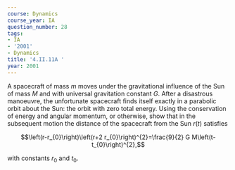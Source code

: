 ```yaml
---
course: Dynamics
course_year: IA
question_number: 28
tags:
- IA
- '2001'
- Dynamics
title: '4.II.11A '
year: 2001
---
```



A spacecraft of mass $m$ moves under the gravitational influence of the Sun of mass $M$ and with universal gravitation constant $G$. After a disastrous manoeuvre, the unfortunate spacecraft finds itself exactly in a parabolic orbit about the Sun: the orbit with zero total energy. Using the conservation of energy and angular momentum, or otherwise, show that in the subsequent motion the distance of the spacecraft from the Sun $r(t)$ satisfies

$$\left(r-r_{0}\right)\left(r+2 r_{0}\right)^{2}=\frac{9}{2} G M\left(t-t_{0}\right)^{2},$$

with constants $r_{0}$ and $t_{0}$.